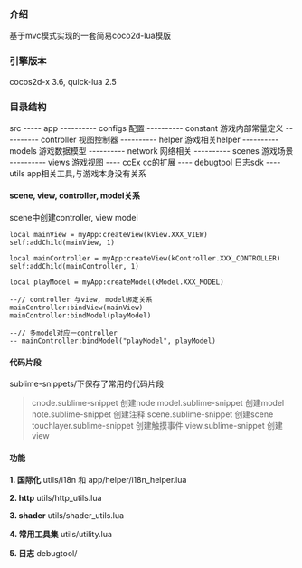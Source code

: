 ### 介绍
基于mvc模式实现的一套简易coco2d-lua模版

### 引擎版本
cocos2d-x 3.6, quick-lua 2.5

### 目录结构
src
----- app
---------- configs      配置
---------- constant     游戏内部常量定义
---------- controller   视图控制器
---------- helper       游戏相关helper
---------- models       游戏数据模型
---------- network      网络相关
---------- scenes       游戏场景
---------- views        游戏视图
---- ccEx               cc的扩展
---- debugtool          日志sdk
---- utils              app相关工具,与游戏本身没有关系

#### scene, view, controller, model关系
scene中创建controller, view model
```
local mainView = myApp:createView(kView.XXX_VIEW)
self:addChild(mainView, 1)

local mainController = myApp:createView(kController.XXX_CONTROLLER)
self:addChild(mainController, 1)

local playModel = myApp:createModel(kModel.XXX_MODEL)

--// controller 与view, model绑定关系
mainController:bindView(mainView)
mainController:bindModel(playModel)

--// 多model对应一controller
-- mainController:bindModel("playModel", playModel)
```

#### 代码片段
sublime-snippets/下保存了常用的代码片段
> cnode.sublime-snippet         创建node
> model.sublime-snippet         创建model
> note.sublime-snippet          创建注释
> scene.sublime-snippet         创建scene
> touchlayer.sublime-snippet    创建触摸事件
> view.sublime-snippet          创建view

#### 功能
__1. 国际化__
utils/i18n 和 app/helper/i18n_helper.lua

__2. http__
utils/http_utils.lua

__3. shader__
utils/shader_utils.lua

__4. 常用工具集__
utils/utility.lua

__5. 日志__
debugtool/  